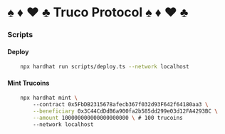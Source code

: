 # ♠ ♦ ♥ ♣ Truco Protocol ♠ ♦ ♥ ♣


### Scripts
#### Deploy
```sh
    npx hardhat run scripts/deploy.ts --network localhost
```

#### Mint Trucoins
```sh
    npx hardhat mint \ 
        --contract 0x5FbDB2315678afecb367f032d93F642f64180aa3 \
        --beneficiary 0x3C44CdDdB6a900fa2b585dd299e03d12FA4293BC \
        --amount 100000000000000000000 \ # 100 trucoins
        --network localhost
```
